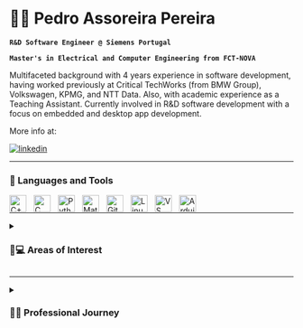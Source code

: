 # 🏄‍♂️ Pedro Assoreira Pereira

**`R&D Software Engineer @ Siemens Portugal`**

**`Master's in Electrical and Computer Engineering from FCT-NOVA`**

Multifaceted background with 4 years experience in software development, having worked previously at Critical TechWorks (from BMW Group), Volkswagen, KPMG, and NTT Data. Also, with academic experience as a Teaching Assistant. Currently involved in R&D software development with a focus on embedded and desktop app development.

More info at:
   <p align="left">
      <a href="https://www.linkedin.com/in/pedroassoreirapereira/">
         <img alt="linkedin" title="LinkedIn" src="https://custom-icon-badges.demolab.com/badge/-Linkedin-black?style=for-the-badge&logo=174857&logoColor=white"/></a>
   </p>

---

<h3> 🧰 Languages and Tools </h3>

<img align="left" alt="C++" width="30px" style="padding-right:10px;" src="https://cdn.jsdelivr.net/gh/devicons/devicon/icons/cplusplus/cplusplus-original.svg" />
<img align="left" alt="C" width="30px" style="padding-right:10px;" src="https://cdn.jsdelivr.net/gh/devicons/devicon/icons/c/c-original.svg" />
<img align="left" alt="Python" width="30px" style="padding-right:10px;" src="https://cdn.jsdelivr.net/gh/devicons/devicon/icons/python/python-original.svg" />
<img align="left" alt="Matlab" width="30px" style="padding-right:10px;" src="https://cdn.jsdelivr.net/gh/devicons/devicon/icons/matlab/matlab-original.svg" />

<img align="left" alt="Git" width="30px" style="padding-right:10px;" src="https://cdn.jsdelivr.net/gh/devicons/devicon/icons/git/git-original.svg" />
<img align="left" alt="Linux" width="30px" style="padding-right:10px;" src="https://cdn.jsdelivr.net/gh/devicons/devicon/icons/linux/linux-original.svg" />
<img align="left" alt="VS Code" width="30px" style="padding-right:10px;" src="https://cdn.jsdelivr.net/gh/devicons/devicon/icons/vscode/vscode-original.svg" />
<img align="left" alt="Arduino" width="30px" style="padding-right:10px;" src="https://cdn.jsdelivr.net/gh/devicons/devicon/icons/arduino/arduino-original.svg" />
<br />

---

<details>
 <summary><h3>🚗💻 Areas of Interest</h3></summary>
   
   - Embedded Systems
   
   - Computer Vision
   
   - IoT
   
   - Robotics

   - R&D
   
   - Mobility
   
   - Medical Care
   
   - Sustainability
   
   - Financial Software
   
</details>   

---

<details>
 <summary><h3>👨‍💻 Professional Journey</h3></summary>
   
Job Title  | Company | Duration | Location
------------- | ------------- | ------------- | -------------
R&D Software Engineer                 | Siemens                                          | May 2024 – present | Lisbon, Portugal
Autonomous Driving Software Engineer  | Critical TechWorks from BMW Group                | Feb. 2022 – Apr. 2024 | Lisbon, Portugal
Software Engineer                     | Volkswagen Digital Solutions                     | Sep. 2021 – Jan. 2022  | Lisbon, Portugal 
Teaching Assistant                    | NOVA School of Science and Technology (FCT-NOVA) | Oct. 2020 – Jan. 2021 | Lisbon, Portugal
FCT-NOVA Student Branch Member | IEEE | Feb. 2020 – Jun. 2020 | Lisbon, Portugal
FCT-NOVA Campus Ambassador            | KPMG | Oct. 2018 – Oct. 2019 | Lisbon, Portugal
IT Advisory Intern                    | KPMG | Jul. 2019 | Lisbon, Portugal
IoT Developer Intern                  | NTT Data | Jan. 2019 – Feb. 2019 | Lisbon, Portugal
Software Engineering Intern           | Siemens | Jul. 2018 – Sep. 2018 | Lisbon, Portugal
</details> 
  
   

